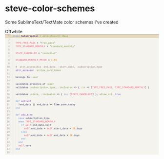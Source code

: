 # steve-color-schemes
Some SublimeText/TextMate color schemes I've created

Offwhite
![Offwhite](https://github.com/stevejackson/steve-color-schemes/raw/master/Offwhite.png)
